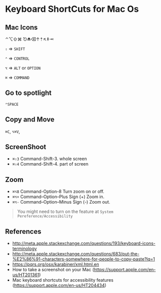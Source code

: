 Keyboard ShortCuts for Mac Os
=============================

Mac Icons
---------
 ⌃⌥⇧⌘
 ⎋⏏⌫↑⇡↖⇞⇥

`⇧` => `SHIFT`

`⌃` => `CONTROL`

`⌥` => `ALT` or `OPTION`

`⌘` => `COMMAND`

Go to spotlight 
---------------
 `⌃SPACE` 

Copy and Move
-------------
`⌘C`,  `⌥⌘V`,  

ScreenShoot
------------
* `⌘⇧3` Command-Shift-3. whole screen
* `⌘⇧4` Command-Shift-4. part of screen

Zoom
----
* `⌘⌥8` Command-Option-8	Turn zoom on or off.
* `⌘⌥+` Command–Option–Plus Sign (+)	Zoom in.
* `⌘⌥-` Command–Option–Minus Sign (-)	Zoom out.
> You might need to turn on the feature at `System Pereference/Accessibility`

References
----------
* http://meta.apple.stackexchange.com/questions/193/keyboard-icons-terminology
* http://meta.apple.stackexchange.com/questions/683/put-the-%E2%86%91-characters-somewhere-for-people-to-copy-paste?lq=1
* https://pqrs.org/osx/karabiner/xml.html.en
* How to take a screenshot on your Mac (https://support.apple.com/en-us/HT201361)
* Mac keyboard shortcuts for accessibility features (https://support.apple.com/en-us/HT204434)
